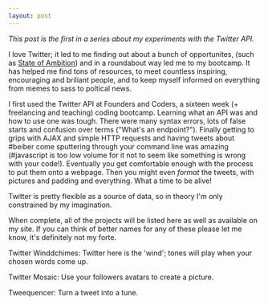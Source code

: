```yaml
---
layout: post
---
```


*This post is the first in a series about my experiments with the Twitter API.*

I love Twitter; it led to me finding out about a bunch of opportunites, (such as [State of Ambition](http://stateofambition.org/)) and in a roundabout way led me to my bootcamp. It has helped me find tons of resources, to meet countless inspiring, encouraging and briliant people, and to keep myself informed on everything from memes to sass to poltical news.

I first used the Twitter API at Founders and Coders, a sixteen week (+ freelancing and teaching) coding bootcamp. Learning what an API was and how to use one was tough. There were many syntax errors, lots of false starts and confusion over terms ("What's an endpoint?"). Finally getting to grips with AJAX and simple HTTP requests and having tweets about #beiber come sputtering through your command line was amazing (#javascript is too low volume for it not to seem like something is wrong with your code!). Eventually you get comfortable enough with the process to put them onto a webpage. Then you might even *format* the tweets, with pictures and padding and everything. What a time to be alive!

Twitter is pretty flexible as a source of data, so in theory I'm only constrained by my imagination.

When complete, all of the projects will be listed here as well as available on my site. If you can think of better names for any of these please let me know, it's definitely not my forte.

Twitter Winddchimes: Twitter here is the 'wind'; tones will play when your chosen words come up.

Twitter Mosaic: Use your followers avatars to create a picture.

Tweequencer: Turn a tweet into a tune.





